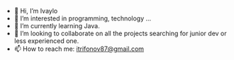 - 👋 Hi, I’m Ivaylo
- 👀 I’m interested in programming, technology ...
- 🌱 I’m currently learning Java.
- 💞️ I’m looking to collaborate on all the projects searching for junior dev or less experienced one.
- 📫 How to reach me: itrifonov87@gmail.com

<!---
IPT87/IPT87 is a ✨ special ✨ repository because its `README.md` (this file) appears on your GitHub profile.
You can click the Preview link to take a look at your changes.
--->
